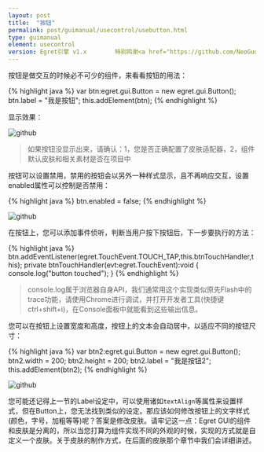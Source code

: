 ```yaml
---
layout: post
title:  "按钮"
permalink: post/guimanual/usecontrol/usebutton.html
type: guimanual
element: usecontrol
version: Egret引擎 v1.x        特别鸣谢<a href="https://github.com/NeoGuo/" target="_blank">郭少瑞</a>同学撰写此文档
---
```


按钮是做交互的时候必不可少的组件，来看看按钮的用法：

{% highlight java  %}
var btn:egret.gui.Button = new egret.gui.Button();
btn.label = "我是按钮";
this.addElement(btn);
{% endhighlight %}

显示效果：

![github]({{site.baseurl}}/assets/img/button1.png "Egret")
> 如果按钮没显示出来，请确认：1，您是否正确配置了皮肤适配器，2，组件默认皮肤和相关素材是否在项目中

按钮可以设置禁用，禁用的按钮会以另外一种样式显示，且不再响应交互，设置enabled属性可以控制是否禁用：

{% highlight java  %}
btn.enabled = false;
{% endhighlight %}

![github]({{site.baseurl}}/assets/img/button2.png "Egret")

在按钮上，您可以添加事件侦听，判断当用户按下按钮后，下一步要执行的方法：

{% highlight java  %}
btn.addEventListener(egret.TouchEvent.TOUCH_TAP,this.btnTouchHandler,this);
private btnTouchHandler(evt:egret.TouchEvent):void {
    console.log("button touched");
}
{% endhighlight %}

> console.log属于浏览器自身API，我们通常用这个实现类似原先Flash中的trace功能，请使用Chrome进行调试，并打开开发者工具(快捷键ctrl+shift+i)，在Console面板中就能看到这些输出信息。

您可以在按钮上设置宽度和高度，按钮上的文本会自动居中，以适应不同的按钮尺寸：

{% highlight java  %}
var btn2:egret.gui.Button = new egret.gui.Button();
btn2.width = 200;
btn2.height = 200;
btn2.label = "我是按钮2";
this.addElement(btn2);
{% endhighlight %}


![github]({{site.baseurl}}/assets/img/button3.png "Egret")

您可能还记得上一节的Label设定中，可以使用诸如`textAlign`等属性来设置样式，但在Button上，您无法找到类似的设定。那应该如何修改按钮上的文字样式(颜色，字号，加粗等等)呢？答案是修改皮肤。请牢记这一点：Egret GUI的组件和皮肤是分离的，所以当您打算为组件实现不同的外观的时候，实现的方式就是自定义一个皮肤。关于皮肤的制作方式，在后面的皮肤那个章节中我们会详细讲述。